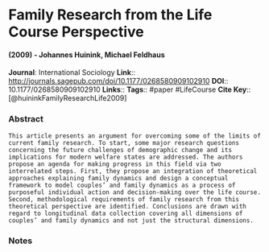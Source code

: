 # Family Research from the Life Course Perspective
#### (2009) - Johannes Huinink, Michael Feldhaus
**Journal**: International Sociology
**Link**:: http://journals.sagepub.com/doi/10.1177/0268580909102910
**DOI**:: 10.1177/0268580909102910
**Links**:: 
**Tags**:: #paper #LifeCourse 
**Cite Key**:: [@huininkFamilyResearchLife2009]

### Abstract

```
This article presents an argument for overcoming some of the limits of current family research. To start, some major research questions concerning the future challenges of demographic change and its implications for modern welfare states are addressed. The authors propose an agenda for making progress in this field via two interrelated steps. First, they propose an integration of theoretical approaches explaining family dynamics and design a conceptual framework to model couples’ and family dynamics as a process of purposeful individual action and decision-making over the life course. Second, methodological requirements of family research from this theoretical perspective are identified. Conclusions are drawn with regard to longitudinal data collection covering all dimensions of couples’ and family dynamics and not just the structural dimensions.
```

### Notes

